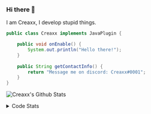 ### Hi there 👋

I am Creaxx, I develop stupid things. 

```java
public class Creaxx implements JavaPlugin {

    public void onEnable() {
        System.out.println("Hello there!");
    }
    
    public String getContactInfo() {
        return "Message me on discord: Creaxx#0001";
    }
}
```

![Creaxx's Github Stats](https://github-readme-stats.vercel.app/api?username=CreaxxOG&show_icons=true&theme=dark&count_private=true)

<details>
  <summary>Code Stats</summary>

<!--START_SECTION:waka-->
![Code Time](http://img.shields.io/badge/Code%20Time-1%2C230%20hrs%2026%20mins-blue)

![Lines of code](https://img.shields.io/badge/From%20Hello%20World%20I%27ve%20Written-361.9%20thousand%20lines%20of%20code-blue)

**🐱 My GitHub Data** 

> 📦 66.3 kB Used in GitHub's Storage 
 > 
> 🏆 911 Contributions in the Year 2023
 > 
> 🚫 Not Opted to Hire
 > 
> 📜 4 Public Repositories 
 > 
> 🔑 2 Private Repositories 
 > 
**I'm an Early 🐤** 

```text
🌞 Morning                226 commits         ██░░░░░░░░░░░░░░░░░░░░░░░   07.82 % 
🌆 Daytime                1241 commits        ███████████░░░░░░░░░░░░░░   42.96 % 
🌃 Evening                1378 commits        ████████████░░░░░░░░░░░░░   47.70 % 
🌙 Night                  44 commits          ░░░░░░░░░░░░░░░░░░░░░░░░░   01.52 % 
```
📅 **I'm Most Productive on Saturday** 

```text
Monday                   344 commits         ███░░░░░░░░░░░░░░░░░░░░░░   11.91 % 
Tuesday                  412 commits         ████░░░░░░░░░░░░░░░░░░░░░   14.26 % 
Wednesday                419 commits         ████░░░░░░░░░░░░░░░░░░░░░   14.50 % 
Thursday                 489 commits         ████░░░░░░░░░░░░░░░░░░░░░   16.93 % 
Friday                   283 commits         ██░░░░░░░░░░░░░░░░░░░░░░░   09.80 % 
Saturday                 514 commits         ████░░░░░░░░░░░░░░░░░░░░░   17.79 % 
Sunday                   428 commits         ████░░░░░░░░░░░░░░░░░░░░░   14.81 % 
```


📊 **This Week I Spent My Time On** 

```text
💬 Programming Languages: 
Java                     6 hrs 46 mins       ███████████████████████░░   92.57 % 
XML                      20 mins             █░░░░░░░░░░░░░░░░░░░░░░░░   04.73 % 
Kotlin                   6 mins              ░░░░░░░░░░░░░░░░░░░░░░░░░   01.43 % 
YAML                     5 mins              ░░░░░░░░░░░░░░░░░░░░░░░░░   01.17 % 
GitIgnore file           0 secs              ░░░░░░░░░░░░░░░░░░░░░░░░░   00.07 % 

🔥 Editors: 
IntelliJ                 7 hrs 19 mins       █████████████████████████   100.00 % 
```

**I Mostly Code in Java** 

```text
Java                     47 repos            ████████████████████░░░░░   78.33 % 
Kotlin                   8 repos             ███░░░░░░░░░░░░░░░░░░░░░░   13.33 % 
CSS                      2 repos             █░░░░░░░░░░░░░░░░░░░░░░░░   03.33 % 
TypeScript               2 repos             █░░░░░░░░░░░░░░░░░░░░░░░░   03.33 % 
EJS                      1 repo              ░░░░░░░░░░░░░░░░░░░░░░░░░   01.67 % 
```




 Last Updated on 05/05/2023 01:19:33 UTC
<!--END_SECTION:waka-->
</details>
